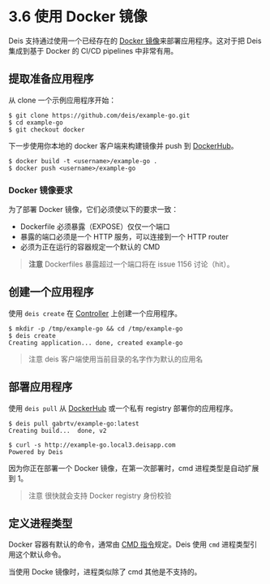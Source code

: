 # 3.6 使用 Docker 镜像

Deis 支持通过使用一个已经存在的 [Docker 镜像][1]来部署应用程序。这对于把 Deis 集成到基于 Docker 的 CI/CD pipelines 中非常有用。

## 提取准备应用程序

从 clone 一个示例应用程序开始：

```
$ git clone https://github.com/deis/example-go.git
$ cd example-go
$ git checkout docker
```

下一步使用你本地的 docker 客户端来构建镜像并 push 到 [DockerHub][2]。

```
$ docker build -t <username>/example-go .
$ docker push <username>/example-go
```

### Docker 镜像要求

为了部署 Docker 镜像，它们必须使以下的要求一致：

- Dockerfile 必须暴露（EXPOSE）仅仅一个端口
- 暴露的端口必须是一个 HTTP 服务，可以连接到一个 HTTP router
- 必须为正在运行的容器规定一个默认的 CMD

> **注意**
Dockerfiles 暴露超过一个端口将在 issue 1156 讨论（hit）。

## 创建一个应用程序

使用 `deis create` 在 [Controller][3] 上创建一个应用程序。

```
$ mkdir -p /tmp/example-go && cd /tmp/example-go
$ deis create
Creating application... done, created example-go
```

> 注意
deis 客户端使用当前目录的名字作为默认的应用名

## 部署应用程序

使用 `deis pull` 从 [DockerHub][4] 或一个私有 registry 部署你的应用程序。

```
$ deis pull gabrtv/example-go:latest
Creating build...  done, v2

$ curl -s http://example-go.local3.deisapp.com
Powered by Deis
```

因为你正在部署一个 Docker 镜像，在第一次部署时，cmd 进程类型是自动扩展到 1。

> 注意
很快就会支持 Docker registry 身份校验


## 定义进程类型

Docker 容器有默认的命令，通常由 [CMD 指令][4]规定。Deis 使用 `cmd` 进程类型引用这个默认命令。

当使用 Docke 镜像时，进程类似除了 cmd 其他是不支持的。


  [1]: https://docs.docker.com/introduction/understanding-docker/
  [2]: https://registry.hub.docker.com/
  [3]: http://docs.deis.io/en/latest/reference/terms/controller/#controller
  [4]: https://registry.hub.docker.com/